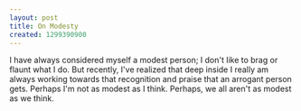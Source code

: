 ```yaml
---
layout: post
title: On Modesty
created: 1299390900
---
```

<p>I have always considered myself a modest person; I don&#39;t like to brag or flaunt what I do. But recently, I&#39;ve realized that deep inside I really am always working towards that recognition and praise that an arrogant person gets. Perhaps I&#39;m not as modest as I think. Perhaps, we all aren&#39;t as modest as we think.</p>
